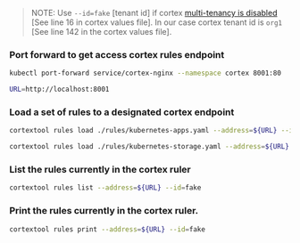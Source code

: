 > NOTE: Use `--id=fake` [tenant id] if cortex [multi-tenancy is disabled](https://cortexmetrics.io/docs/guides/auth/) [See line 16 in cortex values file]. In our case cortex tenant id is `org1` [See line 142 in the cortex values file].


### Port forward to get access cortex rules endpoint
```bash
kubectl port-forward service/cortex-nginx --namespace cortex 8001:80
```

```bash
URL=http://localhost:8001
```

### Load a set of rules to a designated cortex endpoint
```bash
cortextool rules load ./rules/kubernetes-apps.yaml --address=${URL} --id=fake
```

```bash
cortextool rules load ./rules/kubernetes-storage.yaml --address=${URL} --id=fake
```

### List the rules currently in the cortex ruler

```bash
cortextool rules list --address=${URL} --id=fake
```

### Print the rules currently in the cortex ruler.
```bash
cortextool rules print --address=${URL} --id=fake
```